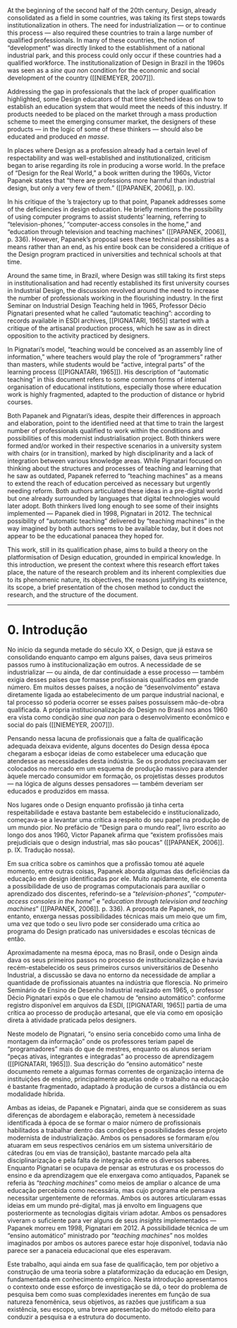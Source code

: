 At the beginning of the second half of the 20th century, Design, already consolidated as a field in some countries, was taking its first steps towards institutionalization in others. The need for industrialization — or to continue this process — also required these countries to train a large number of qualified professionals. In many of these countries, the notion of “development” was directly linked to the establishment of a national industrial park, and this process could only occur if these countries had a qualified workforce. The institutionalization of Design in Brazil in the 1960s was seen as a _sine qua non_ condition for the economic and social development of the country ([[NIEMEYER, 2007]]).

Addressing the gap in professionals that the lack of proper qualification highlighted, some Design educators of that time sketched ideas on how to establish an education system that would meet the needs of this industry. If products needed to be placed on the market through a mass production scheme to meet the emerging consumer market, the designers of these products — in the logic of some of these thinkers — should also be educated and produced _en masse_.

In places where Design as a profession already had a certain level of respectability and was well-established and institutionalized, criticism began to arise regarding its role in producing a worse world. In the preface of “Design for the Real World,” a book written during the 1960s, Victor Papanek states that “there are professions more harmful than industrial design, but only a very few of them.” ([[PAPANEK, 2006]], p. IX).

In his critique of the ’s trajectory up to that point, Papanek addresses some of the deficiencies in design education. He briefly mentions the possibility of using computer programs to assist students’ learning, referring to “television-phones,’ “computer-access consoles in the home,” and “education through television and teaching machines” ([[PAPANEK, 2006]], p. 336). However, Papanek’s proposal sees these technical possibilities as a means rather than an end, as his entire book can be considered a critique of the Design program practiced in universities and technical schools at that time.

Around the same time, in Brazil, where Design was still taking its first steps in institutionalisation and had recently established its first university courses in Industrial Design, the discussion revolved around the need to increase the number of professionals working in the flourishing industry. In the first Seminar on Industrial Design Teaching held in 1965, Professor Décio Pignatari presented what he called “automatic teaching”: according to records available in ESDI archives, [[PIGNATARI, 1965]] started with a critique of the artisanal production process, which he saw as in direct opposition to the activity practiced by designers.

In Pignatari’s model, “teaching would be conceived as an assembly line of information,” where teachers would play the role of “programmers” rather than masters, while students would be “active, integral parts” of the learning process ([[PIGNATARI, 1965]]). His description of “automatic teaching” in this document refers to some common forms of internal organisation of educational institutions, especially those where education work is highly fragmented, adapted to the production of distance or hybrid courses.

Both Papanek and Pignatari’s ideas, despite their differences in approach and elaboration, point to the identified need at that time to train the largest number of professionals qualified to work within the conditions and possibilities of this modernist industrialisation project. Both thinkers were formed and/or worked in their respective scenarios in a university system with chairs (or in transition), marked by high disciplinarity and a lack of integration between various knowledge areas. While Pignatari focused on thinking about the structures and processes of teaching and learning that he saw as outdated, Papanek referred to “teaching machines” as a means to extend the reach of education perceived as necessary but urgently needing reform. Both authors articulated these ideas in a pre-digital world but one already surrounded by languages that digital technologies would later adopt. Both thinkers lived long enough to see some of their insights implemented — Papanek died in 1998, Pignatari in 2012. The technical possibility of “automatic teaching” delivered by “teaching machines” in the way imagined by both authors seems to be available today, but it does not appear to be the educational panacea they hoped for.

This work, still in its qualification phase, aims to build a theory on the platformisation of Design education, grounded in empirical knowledge. In this introduction, we present the context where this research effort takes place, the nature of the research problem and its inherent complexities due to its phenomenic nature, its objectives, the reasons justifying its existence, its scope, a brief presentation of the chosen method to conduct the research, and the structure of the document.

---
# 0. Introdução
No início da segunda metade do século XX, o Design, que já estava se consolidando enquanto campo em alguns países, dava seus primeiros passos rumo à institucionalização em outros. A necessidade de se industrializar — ou ainda, de dar continuidade a esse processo — também exigia desses países que formasse profissionais qualificados em grande número. Em muitos desses países, a noção de “desenvolvimento” estava diretamente ligada ao estabelecimento de um parque industrial nacional, e tal processo só poderia ocorrer se esses países possuíssem mão-de-obra qualificada. A própria institucionalização do Design no Brasil nos anos 1960 era vista como condição _sine qua non_ para o desenvolvimento econômico e social do país ([[NIEMEYER, 2007]]).

Pensando nessa lacuna de profissionais que a falta de qualificação adequada deixava evidente, alguns docentes do Design dessa época chegaram a esboçar ideias de como estabelecer uma educação que atendesse as necessidades desta indústria. Se os produtos precisavam ser colocados no mercado em um esquema de produção massivo para atender àquele mercado consumidor em formação, os projetistas desses produtos — na lógica de alguns desses pensadores — também deveriam ser educados e produzidos em massa.

Nos lugares onde o Design enquanto profissão já tinha certa respeitabilidade e estava bastante bem estabelecido e institucionalizado, começava-se a levantar uma crítica a respeito do seu papel na produção de um mundo pior. No prefácio de “Design para o mundo real”, livro escrito ao longo dos anos 1960, Victor Papanek afirma que “existem profissões mais prejudiciais que o design industrial, mas são poucas” ([[PAPANEK, 2006]]. p. IX. Tradução nossa).

Em sua crítica sobre os caminhos que a profissão tomou até aquele momento, entre outras coisas, Papanek aborda algumas das deficiências da educação em design identificadas por ele. Muito rapidamente, ele comenta a possibilidade de uso de programas computacionais para auxiliar o aprendizado dos discentes, referindo-se a “_television-phones_”, “_computer-access consoles in the home_” e “_education through television and teaching machines_” ([[PAPANEK, 2006]]. p. 336). A proposta de Papanek, no entanto, enxerga nessas possibilidades técnicas mais um meio que um fim, uma vez que todo o seu livro pode ser considerado uma crítica ao programa do Design praticado nas universidades e escolas técnicas de então.

Aproximadamente na mesma época, mas no Brasil, onde o Design ainda dava os seus primeiros passos no processo de institucionalização e havia recém-estabelecido os seus primeiros cursos universitários de Desenho Industrial, a discussão se dava no entorno da necessidade de ampliar a quantidade de profissionais atuantes na indústria que florescia. No primeiro Seminário de Ensino de Desenho Industrial realizado em 1965, o professor Décio Pignatari expôs o que ele chamou de “ensino automático”: conforme registro disponível em arquivos da ESDI, [[PIGNATARI, 1965]] partia de uma crítica ao processo de produção artesanal, que ele via como em oposição direta à atividade praticada pelos designers.

Neste modelo de Pignatari, “o ensino seria concebido como uma linha de montagem da informação” onde os professores teriam papel de “programadores” mais do que de mestres, enquanto os alunos seriam “peças ativas, integrantes e integradas” ao processo de aprendizagem ([[PIGNATARI, 1965]]). Sua descrição do “ensino automático” neste documento remete a algumas formas correntes de organização interna de instituições de ensino, principalmente aquelas onde o trabalho na educação é bastante fragmentado, adaptado à produção de cursos a distância ou em modalidade híbrida.

Ambas as ideias, de Papanek e Pignatari, ainda que se considerem as suas diferenças de abordagem e elaboração, remetem à necessidade identificada à época de se formar o maior número de profissionais habilitados a trabalhar dentro das condições e possibilidades desse projeto modernista de industrialização. Ambos os pensadores se formaram e/ou atuaram em seus respectivos cenários em um sistema universitário de cátedras (ou em vias de transição), bastante marcado pela alta disciplinarização e pela falta de integração entre os diversos saberes. Enquanto Pignatari se ocupava de pensar as estruturas e os processos do ensino e da aprendizagem que ele enxergava como antiquados, Papanek se referia às “_teaching machines_” como meios de ampliar o alcance de uma educação percebida como necessária, mas cujo programa ele pensava necessitar urgentemente de reformas. Ambos os autores articularam essas ideias em um mundo pré-digital, mas já envolto em linguagens que posteriormente as tecnologias digitais viriam adotar. Ambos os pensadores viveram o suficiente para ver alguns de seus _insights_ implementados — Papanek morreu em 1998, Pignatari em 2012. A possibilidade técnica de um “ensino automático” ministrado por “_teaching machines_” nos moldes imaginados por ambos os autores parece estar hoje disponível, todavia não parece ser a panaceia educacional que eles esperavam.

Este trabalho, aqui ainda em sua fase de qualificação, tem por objetivo a construção de uma teoria sobre a plataformização da educação em Design, fundamentada em conhecimento empírico. Nesta introdução apresentamos o contexto onde esse esforço de investigação se dá, o teor do problema de pesquisa bem como suas complexidades inerentes em função de sua natureza fenomênica, seus objetivos, as razões que justificam a sua existência, seu escopo, uma breve apresentação do método eleito para conduzir a pesquisa e a estrutura do documento.